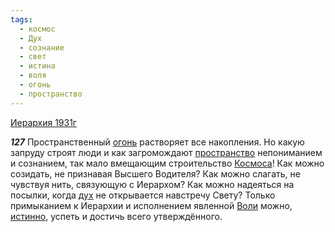 ```yaml
---
tags:
  - космос
  - Дух
  - сознание
  - свет
  - истина
  - воля
  - огонь
  - пространство
---
```


[Иерархия 1931г](https://127.0.0.1:4002/agni/1931)

___127___
Пространственный [огонь](../../../tags/#огонь) растворяет все накопления. Но какую запруду строят люди и как загромождают [пространство](../../../tags/#пространство) непониманием и сознанием, так мало вмещающим строительство [Космоса](../../../tags/#космос)! Как можно созидать, не признавая Высшего Водителя? Как можно слагать, не чувствуя нить, связующую с Иерархом? Как можно надеяться на посылки, когда [дух](../../../tags/#Дух) не открывается навстречу Свету? Только примыканием к Иерархии и исполнением явленной [Воли](../../../tags/#воля) можно, [истинно](../../../tags/#истина), успеть и достичь всего утверждённого.   


